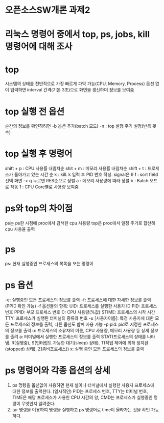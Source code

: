 # 오픈소스SW개론 과제2
# 리눅스 명령어 중에서 top, ps, jobs, kill 명령어에 대해 조사

# top
시스템의 상태를 전반적으로 가장 빠르게 파악 가능(CPU, Memory, Process)
옵션 없이 입력하면 interval 간격(기본 3초)으로 화면을 갱신하며 정보를 보여줌

# top 실행 전 옵션
순간의 정보를 확인하려면 -b 옵션 추가(batch 모드)
-n : top 실행 주기 설정(반복 횟수)
# top 실행 후 명령어
shift + p : CPU 사용률 내림차순
shit + m : 메모리 사용률 내림차순
shift + t : 프로세스가 돌아가고 있는 시간 순
k : kill. k 입력 후 PID 번호 작성. signal은 9
f : sort field 선택 화면 -> q 누르면 RES순으로 정렬
a : 메모리 사용량에 따라 정렬
b : Batch 모드로 작동
1 : CPU Core별로 사용량 보여줌
# ps와 top의 차이점
ps는 ps한 시점에 proc에서 검색한 cpu 사용량
top은 proc에서 일정 주기로 합산해 cpu 사용율 출력

# ps
ps: 현재 실행중인 프로세스의 목록을 보는 명령어

# ps 옵션
-e: 실행중인 모든 프로세스의 정보를 출력
-f: 프로세스에 대한 자세한 정보를 출력 (PPID 확인 가능)
   -f 옵션들의 항목:
    UID: 프로세스를 실행한 사용자 ID
    PID: 프로세스 번호
    PPID: 부모 프로세스 번호
    C: CPU 사용량(%값)
    STIME: 프로세스의 시작 시간
    TTY: 프로세스가 실행된 터미널의 종류와 번호 
-u [사용자이름]: 특정 사용자에 대한 모든 프로세스의 정보를 출력, 다른 옵션도 함께 사용 가능
-p pid: pid로 지정한 프로세스의 정보를 출력
u: 프로세스의 소유자의 이름, CPU 사용량, 메모리 사용량 등 상세 정보를 출려
a: 터미널에서 실행한 프로세스의 정보를 출력
   STAT(프로세스의 상태를 나타냄. R(실행중), S(인터럽트 가능한 대기(sleep) 상태), T(작업 제어에 의해 정지된(stopped) 상태), Z(좀비프로세스))
x: 실행 중인 모든 프로세스의 정보를 출력

# ps 명령어와 각종 옵션의 상세
1. ps 명령을 옵션없이 사용하면 현재 셀이나 터미널에서 실행한 사용자 프로세스에 대한 정보를 출력한다. (일시적인) PID는 프로세스 번호, TTY는 터미널 번호, TIME은 해당 프로세스가 사용한 CPU 시간의 양, CMD는 프로세스가 실행중인 명령이 무엇인지 알려준다.
2. tar 명령을 이용하여 명령을 실행하고 ps 명령어로 time이 올라가는 것을 확인 가능하다.
